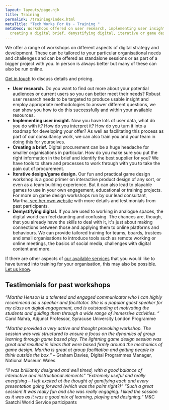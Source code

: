 ```yaml
---
layout: layouts/page.njk
title: Training
permalink: /training/index.html
metaTitle: "Tech Works For Us - Training "
metaDesc: Workshops offered on user research, implementing user insight,
  creating a digital brief, demystifying digital, iterative or game design.
---
```

We offer a range of workshops on different aspects of digital strategy and development. These can be tailored to your particular organisational needs and challenges and can be offered as standalone sessions or as part of a bigger project with you. In person is always better but many of these can also be run online. 

[Get in touch](https://www.techworksforus.com/contact/) to discuss details and pricing.

* **U﻿ser research.** Do you want to find out more about your potential audiences or current users so you can better meet their needs? Robust user research needs to be targeted to produce usable insight and employ appropriate methodologies to answer different questions, we can show you how to do this successfully and within your available resources. 
* **I﻿mplementing user insight.** Now you have lots of user data, what do you do with it? How do you interpret it? How do you turn it into a roadmap for developing your offer? As well as facilitating this process as part of our consultancy work, we can also train you and your team in doing this for yourselves.
* **C﻿reating a brief.** Digital procurement can be a huge headache for smaller organisations in particular. How do you make sure you put the right information in the brief and identify the best supplier for you? We have tools to share and processes to work through with you to take the pain out of procurement.
* **I﻿terative design/game design.** Our fun and practical game design workshop is a good primer on interactive product design of any sort, or even as a team building experience. But it can also lead to playable games to use in your own engagement, educational or training projects. For more on game design workshops run by our lead consultant, Martha,[ see her own website](https://marthahenson.com/game-design-workshops/) with more details and testimonials from past participants.
* **D﻿emystifying digital.** If you are used to working in analogue spaces, the digital world can feel daunting and confusing. The chances are, though, that you already have the skills to deal with it, it's just about making connections between those and applying them to online platforms and behaviours. We can provide tailored training for teams, boards, trustees and small organisations to introduce tools such as remote working or online meetings, the basics of social media, challenges with digital content and more. 

I﻿f there are other aspects of [our available services](https://www.techworksforus.com/about/#heading-our-services) that you would like to have turned into training for your organisation, this may also be possible. [Let us know](https://www.techworksforus.com/contact/).

## T﻿estimonials for past workshops

*“Martha Henson is a talented and engaged communicator who I can highly recommend as a speaker and facilitator. She is a popular guest speaker for my class on digital engagement, and is outstanding at motivating the students and guiding them through a wide range of immersive activities. “* Carol Nahra, Adjunct Professor, Syracuse University London Programme

*“Martha provided a very active and thought provoking workshop. The session was well structured to ensure a focus on the dynamics of group learning through game based play. The lightning game design session was great and resulted in ideas that were based firmly around the mechanics of game design. Martha is great at group facilitation and getting people to think outside the box.*” – Graham Davies, Digital Programmes Manager, National Museum Wales

*“iI was brilliantly designed and well timed, with a good balance of interactive and instructional elements” “Extremely useful and really energising – I left excited at the thought of gamifying each and every presentation going forward (which was the point right?)” “Such a great session! It was really fun and she was really engaging. I liked the session as it was as it was a good mix of learning, playing and designing.”* M&C Saatchi World Service participants